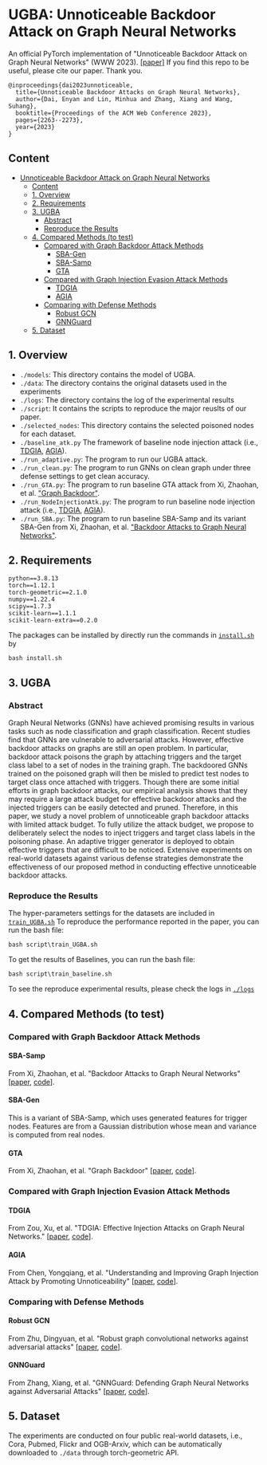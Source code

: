 # UGBA: Unnoticeable Backdoor Attack on Graph Neural Networks
An official PyTorch implementation of "Unnoticeable Backdoor Attack on Graph Neural Networks" (WWW 2023). [[paper]](https://arxiv.org/abs/2303.01263) If you find this repo to be useful, please cite our paper. Thank you.
```
@inproceedings{dai2023unnoticeable,
  title={Unnoticeable Backdoor Attacks on Graph Neural Networks},
  author={Dai, Enyan and Lin, Minhua and Zhang, Xiang and Wang, Suhang},
  booktitle={Proceedings of the ACM Web Conference 2023},
  pages={2263--2273},
  year={2023}
}
```

## Content
- [Unnoticeable Backdoor Attack on Graph Neural Networks](#unnoticeable-backdoor-attack-on-graph-neural-networks)
  - [Content](#content)
  - [1. Overview](#1-overviews)
  - [2. Requirements](#2-requirements)
  - [3. UGBA](#3-ugba)
    - [Abstract](#abstract)
    - [Reproduce the Results](#reproduce-the-results)
  - [4. Compared Methods (to test)](#4-compared-methods-to-test)
    - [Compared with Graph Backdoor Attack Methods](#compared-with-graph-backdoor-attack-methods)
      - [SBA-Gen](#sba-gen)
      - [SBA-Samp](#sba-samp)
      - [GTA](#gta)
    - [Compared with Graph Injection Evasion Attack Methods](#compared-with-graph-injection-evasion-attack-methods)
      - [TDGIA](#tdgia)
      - [AGIA](#agia)
    - [Comparing with Defense Methods](#comparing-with-defense-methods)
      - [Robust GCN](#robust-gcn)
      - [GNNGuard](#gnnguard)
  - [5. Dataset](#5-dataset)

## 1. Overview
* `./models`: This directory contains the model of UGBA.
* `./data`: The directory contains the original datasets used in the experiments
* `./logs`: The directory contains the log of the experimental results 
* `./script`: It contains the scripts to reproduce the major reuslts of our paper.
* `./selected_nodes`: This directory contains the selected poisoned nodes for each dataset.
* `./baseline_atk.py` The framework of baseline node injection attack (i.e., [TDGIA](https://arxiv.org/abs/2106.06663), [AGIA](https://arxiv.org/abs/2202.08057)). 
* `./run_adaptive.py`: The program to run our UGBA attack.
* `./run_clean.py`: The program to run GNNs on clean graph under three defense settings to get clean accuracy.
* `./run_GTA.py`: The program to run baseline GTA attack from Xi, Zhaohan, et al. ["Graph Backdoor"](https://arxiv.org/abs/2006.11890).
* `./run_NodeInjectionAtk.py`: The program to run baseline node injection attack (i.e., [TDGIA](https://arxiv.org/abs/2106.06663), [AGIA](https://arxiv.org/abs/2202.08057)). 
* `./run_SBA.py`: The program to run baseline SBA-Samp and its variant SBA-Gen from Xi, Zhaohan, et al. ["Backdoor Attacks to Graph Neural Networks"](https://arxiv.org/abs/2006.11165).

## 2. Requirements
```
python==3.8.13
torch==1.12.1
torch-geometric==2.1.0
numpy==1.22.4
scipy==1.7.3
scikit-learn==1.1.1
scikit-learn-extra==0.2.0
```
The packages can be installed by directly run the commands in [`install.sh`](https://github.com/ventr1c/UGBA/blob/main/install.sh) by
```
bash install.sh
```

## 3. UGBA

### Abstract
Graph Neural Networks (GNNs) have achieved promising results in various tasks such as node classification and graph classification. Recent studies find that GNNs are vulnerable to adversarial attacks. However, effective backdoor attacks on graphs are still an open problem. In particular, backdoor attack poisons the graph by attaching triggers and the target class label to a set of nodes in the training graph. The backdoored GNNs trained on the poisoned graph will then be misled to predict test nodes to target class once attached with triggers. Though there are some initial efforts in graph backdoor attacks, our empirical analysis shows that they may require a large attack budget for effective backdoor attacks and the injected triggers can be easily detected and pruned. Therefore, in this paper, we study a novel problem of unnoticeable graph backdoor attacks with limited attack budget. To fully utilize the attack budget, we propose to deliberately select the nodes to inject triggers and target class labels in the poisoning phase. An adaptive trigger generator is deployed to obtain effective triggers that are difficult to be noticed. Extensive experiments on real-world datasets against various defense strategies demonstrate the effectiveness of our proposed method in conducting effective unnoticeable backdoor attacks.

### Reproduce the Results
The hyper-parameters settings for the datasets are included in [`train_UGBA.sh`](https://github.com/ventr1c/UGBA/blob/main/script/train_UGBA.sh) To reproduce the performance reported in the paper, you can run the bash file:
```
bash script\train_UGBA.sh
```
To get the results of Baselines, you can run the bash file:
```
bash script\train_baseline.sh
```
To see the reproduce experimental results, please check the logs in [`./logs`](https://github.com/ventr1c/UGBA/tree/main/logs)
## 4. Compared Methods (to test)
### Compared with Graph Backdoor Attack Methods
#### SBA-Samp
From Xi, Zhaohan, et al. "Backdoor Attacks to Graph Neural Networks" [[paper](https://arxiv.org/abs/2006.11165), [code](https://github.com/zaixizhang/graphbackdoor)].
#### SBA-Gen
This is a variant of SBA-Samp, which uses generated features for trigger nodes. Features are from a Gaussian distribution whose mean and variance is computed from real nodes.
#### GTA
From Xi, Zhaohan, et al. "Graph Backdoor" [[paper](https://arxiv.org/abs/2006.11890), [code](https://github.com/HarrialX/GraphBackdoor)].
### Compared with Graph Injection Evasion Attack Methods
#### TDGIA
From Zou, Xu, et al. "TDGIA: Effective Injection Attacks on Graph Neural Networks." [[paper](https://arxiv.org/abs/2106.06663), [code](https://github.com/THUDM/tdgia)].
#### AGIA
From Chen, Yongqiang, et al. "Understanding and Improving Graph Injection Attack by Promoting Unnoticeability" [[paper](https://arxiv.org/abs/2106.06663), [code](https://github.com/LFhase/GIA-HAO/blob/master/attacks/agia.py)].
### Comparing with Defense Methods
#### Robust GCN
From Zhu, Dingyuan, et al. "Robust graph convolutional networks against adversarial attacks" [[paper](https://dl.acm.org/doi/10.1145/3292500.3330851), [code](https://github.com/ZW-ZHANG/RobustGCN)].
#### GNNGuard
From Zhang, Xiang, et al. "GNNGuard: Defending Graph Neural Networks against Adversarial Attacks" [[paper](https://arxiv.org/abs/2006.08149), [code](https://github.com/mims-harvard/GNNGuard)].
## 5. Dataset
The experiments are conducted on four public real-world datasets, i.e., Cora, Pubmed, Flickr and OGB-Arxiv, which can be automatically downloaded to `./data` through torch-geometric API.

